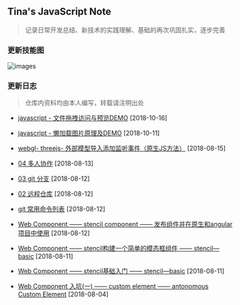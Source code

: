 ## Tina's JavaScript Note
> 记录日常开发总结、新技术的实践理解、基础的再次巩固扎实，逐步完善

### 更新技能图

![images](https://github.com/Tinalst/Tina-s-Javascript-note/blob/master/images/tinalim_tree.png)

### 更新日志

> 仓库内资料均由本人编写，转载请注明出处
+ [javascript - 文件拖拽访问与预览DEMO](https://github.com/Tinalst/Tina-s-Javascript-note/tree/master/javascript/access-file) [2018-10-16]
+ [javascript - 懒加载图片原理及DEMO](https://github.com/Tinalst/Tina-s-Javascript-note/tree/master/javascript/images-lazy-load) [2018-10-11]

+ [webgl- threejs- 外部模型导入添加监听事件（原生JS方法）](https://github.com/Tinalst/Tina-s-Javascript-note/tree/master/webgl/threejs/three-onEvent-master) [2018-08-15]

+  [04 多人协作](https://github.com/Tinalst/Tina-s-Javascript-note/blob/master/git/04%20git.md) [2018-08-13]

+  [ 03 git 分支](https://github.com/Tinalst/Tina-s-Javascript-note/blob/master/git/03%20git.md) [2018-08-12]

+ [ 02 远程仓库](https://github.com/Tinalst/Tina-s-Javascript-note/blob/master/git/02%20git.md) [2018-08-12]

+ [git 常用命令列表](https://github.com/Tinalst/Tina-s-Javascript-note/tree/master/git) [2018-08-12]

+ [Web Component —— stencil component —— 发布组件并在原生和angular项目中使用](https://github.com/Tinalst/Tina-s-Javascript-note/blob/master/web-component/stencil/03%20stencil.md) [2018-08-12]

+ [Web Component —— stencil构建一个简单的模态框组件 —— stencil—basic](https://github.com/Tinalst/Tina-s-Javascript-note/blob/master/web-component/stencil/02%20Stencil.md) [2018-08-11]

+ [Web Component —— stencil基础入门 —— stencil—basic](https://github.com/Tinalst/Tina-s-Javascript-note/tree/master/web-component/stencil) [2018-08-11]

+ [Web Component 入坑(一) —— custom element —— antonomous Custom Element](https://github.com/Tinalst/Tina-s-Javascript-note/tree/master/web-component/shadow-dom) [2018-08-04] 





    